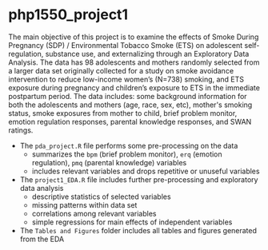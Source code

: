 # php1550_project1

The main objective of this project is to examine the effects of Smoke During Pregnancy (SDP) / Environmental Tobacco Smoke (ETS) on adolescent self-regulation, substance use, and externalizing through an Exploratory Data Analysis. The data has 98 adolescents and mothers randomly selected from a larger data set originally collected for a study on smoke avoidance intervention to reduce low-income women’s (N=738) smoking, and ETS exposure during pregnancy and children’s exposure to ETS in the immediate postpartum period. The data includes: some background information for both the adolescents and mothers (age, race, sex, etc), mother's smoking status, smoke exposures from mother to child, brief problem monitor, emotion regulation responses, parental knowledge responses, and SWAN ratings. 

* The `pda_project.R` file performs some pre-processing on the data
  * summarizes the `bpm` (brief problem monitor), `erq` (emotion regulation), `pmq` (parental knowledge) variables
  * includes relevant variables and drops repetitive or unuseful variables
* The `project1_EDA.R` file includes further pre-processing and exploratory data analysis
  * descriptive statistics of selected variables
  * missing patterns within data set
  * correlations among relevant variables
  * simple regressions for main effects of independent variables
* The `Tables and Figures` folder includes all tables and figures generated from the EDA
